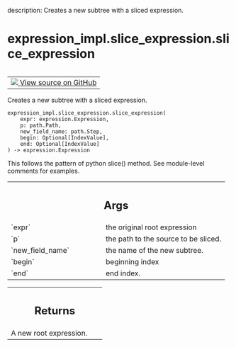description: Creates a new subtree with a sliced expression.

<div itemscope itemtype="http://developers.google.com/ReferenceObject">
<meta itemprop="name" content="expression_impl.slice_expression.slice_expression" />
<meta itemprop="path" content="Stable" />
</div>

# expression_impl.slice_expression.slice_expression

<!-- Insert buttons and diff -->

<table class="tfo-notebook-buttons tfo-api nocontent" align="left">
<td>
  <a target="_blank" href="https://github.com/google/struct2tensor/blob/master/struct2tensor/expression_impl/slice_expression.py#L129-L153">
    <img src="https://www.tensorflow.org/images/GitHub-Mark-32px.png" />
    View source on GitHub
  </a>
</td>
</table>



Creates a new subtree with a sliced expression.

<pre class="devsite-click-to-copy prettyprint lang-py tfo-signature-link">
<code>expression_impl.slice_expression.slice_expression(
    expr: expression.Expression,
    p: path.Path,
    new_field_name: path.Step,
    begin: Optional[IndexValue],
    end: Optional[IndexValue]
) -> expression.Expression
</code></pre>



<!-- Placeholder for "Used in" -->

This follows the pattern of python slice() method.
See module-level comments for examples.

<!-- Tabular view -->
 <table class="responsive fixed orange">
<colgroup><col width="214px"><col></colgroup>
<tr><th colspan="2"><h2 class="add-link">Args</h2></th></tr>

<tr>
<td>
`expr`
</td>
<td>
the original root expression
</td>
</tr><tr>
<td>
`p`
</td>
<td>
the path to the source to be sliced.
</td>
</tr><tr>
<td>
`new_field_name`
</td>
<td>
the name of the new subtree.
</td>
</tr><tr>
<td>
`begin`
</td>
<td>
beginning index
</td>
</tr><tr>
<td>
`end`
</td>
<td>
end index.
</td>
</tr>
</table>



<!-- Tabular view -->
 <table class="responsive fixed orange">
<colgroup><col width="214px"><col></colgroup>
<tr><th colspan="2"><h2 class="add-link">Returns</h2></th></tr>
<tr class="alt">
<td colspan="2">
A new root expression.
</td>
</tr>

</table>
